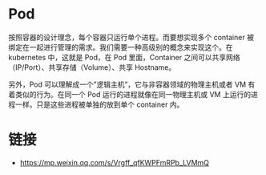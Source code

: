 # Pod

按照容器的设计理念，每个容器只运行单个进程。而要想实现多个 container 被绑定在一起进行管理的需求。我们需要一种高级别的概念来实现这个。在 kubernetes 中，这就是 Pod，在 Pod 里面，Container 之间可以共享网络（IP/Port）、共享存储（Volume）、共享 Hostname。

另外，Pod 可以理解成一个”逻辑主机”，它与非容器领域的物理主机或者 VM 有着类似的行为。在同一个 Pod 运行的进程就像在同一物理主机或 VM 上运行的进程一样。只是这些进程被单独的放到单个 container 内。

# 链接

- https://mp.weixin.qq.com/s/Vrgff_qfKWPFmRPb_LVMmQ
